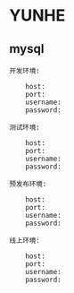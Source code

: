 # YUNHE
## mysql

```
开发环境:

    host:
    port:
    username:
    password:
```

```
测试环境:

    host:
    port:
    username:
    password:
```

```
预发布环境:

    host:
    port:
    username:
    password:
```

```
线上环境:

    host:
    port:
    username:
    password:
```